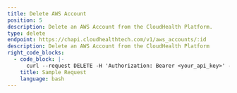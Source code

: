 ```yaml
---
title: Delete AWS Account
position: 5
description: Delete an AWS Account from the CloudHealth Platform.
type: delete
endpoint: https://chapi.cloudhealthtech.com/v1/aws_accounts/:id
description: Delete an AWS Account from the CloudHealth Platform
right_code_blocks:
  - code_block: |-
      curl --request DELETE -H 'Authorization: Bearer <your_api_key>' -H 'Content-Type: application/json' 'https://chapi.cloudhealthtech.com/v1/aws_accounts/:id'
    title: Sample Request
    language: bash
---
```

